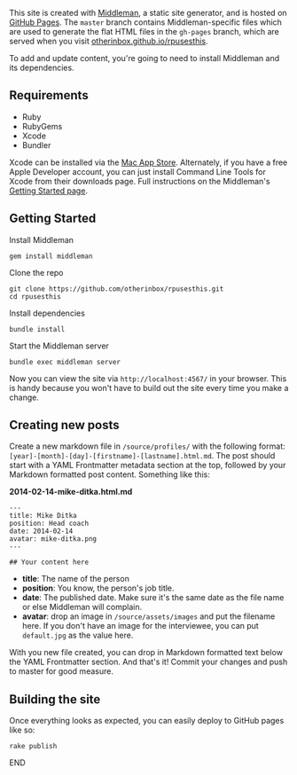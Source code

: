 This site is created with [Middleman](http://middlemanapp.com/), a static site generator, and is hosted on [GitHub Pages](http://pages.github.com/). The `master` branch contains Middleman-specific files which are used to generate the flat HTML files in the `gh-pages` branch, which are served when you visit [otherinbox.github.io/rpusesthis](http://otherinbox.github.io/rpusesthis).

To add and update content, you're going to need to install Middleman and its dependencies.

## Requirements

- Ruby
- RubyGems
- Xcode
- Bundler

Xcode can be installed via the [Mac App Store](https://itunes.apple.com/us/app/xcode/id497799835?ls=1&amp;mt=12). Alternately, if you have a free Apple Developer account, you can just install Command Line Tools for Xcode from their downloads page. Full instructions on the Middleman's [Getting Started page](http://middlemanapp.com/basics/getting-started/).

## Getting Started

Install Middleman

    gem install middleman

Clone the repo

    git clone https://github.com/otherinbox/rpusesthis.git
    cd rpusesthis

Install dependencies

    bundle install

Start the Middleman server

    bundle exec middleman server

Now you can view the site via `http://localhost:4567/` in your browser. This is handy because you won't have to build out the site every time you make a change.

## Creating new posts

Create a new markdown file in `/source/profiles/` with the following format: `[year]-[month]-[day]-[firstname]-[lastname].html.md`. The post should start with a YAML Frontmatter metadata section at the top, followed by your Markdown formatted post content. Something like this:

**2014-02-14-mike-ditka.html.md**

    ---
    title: Mike Ditka
    position: Head coach
    date: 2014-02-14
    avatar: mike-ditka.png
    ---

    ## Your content here

- **title**: The name of the person
- **position**: You know, the person's job title.
- **date**: The published date. Make sure it's the same date as the file name or else Middleman will complain.
- **avatar**: drop an image in `/source/assets/images` and put the filename here. If you don't have an image for the interviewee, you can put `default.jpg` as the value here.

With you new file created, you can drop in Markdown formatted text below the YAML Frontmatter section. And that's it! Commit your changes and push to master for good measure.

## Building the site

Once everything looks as expected, you can easily deploy to GitHub pages like so:

    rake publish

END